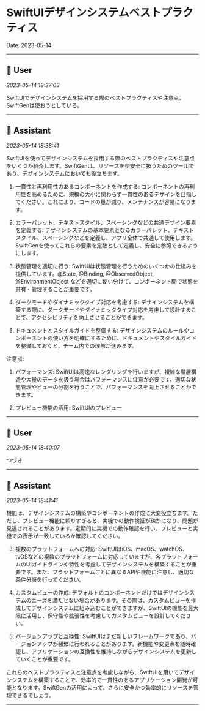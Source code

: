 # SwiftUIデザインシステムベストプラクティス

Date: 2023-05-14

---

## 👤 User
*2023-05-14 18:37:03*

SwiftUIでデザインシステムを採用する際のベストプラクティスや注意点。SwiftGenは使おうとしている。

---

## 🤖 Assistant
*2023-05-14 18:38:41*

SwiftUIを使ってデザインシステムを採用する際のベストプラクティスや注意点をいくつか紹介します。SwiftGenは、リソースを型安全に扱うためのツールであり、デザインシステムにおいても役立ちます。

1. 一貫性と再利用性のあるコンポーネントを作成する:
   コンポーネントの再利用性を高めるために、規模の大小に関わらず一貫性のあるデザインを目指してください。これにより、コードの量が減り、メンテナンスが容易になります。

2. カラーパレット、テキストスタイル、スペーシングなどの共通デザイン要素を定義する:
   デザインシステムの基本要素となるカラーパレット、テキストスタイル、スペーシングなどを定義し、アプリ全体で共通して使用します。SwiftGenを使ってこれらの要素を定数として定義し、安全に参照できるようにします。

3. 状態管理を適切に行う:
   SwiftUIは状態管理を行うためのいくつかの仕組みを提供しています。@State, @Binding, @ObservedObject, @EnvironmentObject などを適切に使い分けて、コンポーネント間で状態を共有・管理することが重要です。

4. ダークモードやダイナミックタイプ対応を考慮する:
   デザインシステムを構築する際に、ダークモードやダイナミックタイプ対応を考慮して設計することで、アクセシビリティを向上させることができます。

5. ドキュメントとスタイルガイドを整備する:
   デザインシステムのルールやコンポーネントの使い方を明確にするために、ドキュメントやスタイルガイドを整備しておくと、チーム内での理解が進みます。

注意点:
1. パフォーマンス:
   SwiftUIは高速なレンダリングを行いますが、複雑な階層構造や大量のデータを扱う場合はパフォーマンスに注意が必要です。適切な状態管理やビューの分割を行うことで、パフォーマンスを向上させることができます。

2. プレビュー機能の活用:
   SwiftUIのプレビュー

---

## 👤 User
*2023-05-14 18:40:07*

つづき

---

## 🤖 Assistant
*2023-05-14 18:41:41*

機能は、デザインシステムの構築やコンポーネントの作成に大変役立ちます。ただし、プレビュー機能に頼りすぎると、実機での動作検証が疎かになり、問題が見逃されることがあります。定期的に実機での動作確認を行い、プレビューと実機での表示が一致しているか確認してください。

3. 複数のプラットフォームへの対応:
   SwiftUIはiOS、macOS、watchOS、tvOSなどの複数のプラットフォームに対応していますが、各プラットフォームのUIガイドラインや特性を考慮してデザインシステムを構築することが重要です。また、プラットフォームごとに異なるAPIや機能に注意し、適切な条件分岐を行ってください。

4. カスタムビューの作成:
   デフォルトのコンポーネントだけではデザインシステムのニーズを満たせない場合があります。その際は、カスタムビューを作成してデザインシステムに組み込むことができますが、SwiftUIの機能を最大限に活用し、保守性や拡張性を考慮してカスタムビューを設計してください。

5. バージョンアップと互換性:
   SwiftUIはまだ新しいフレームワークであり、バージョンアップが頻繁に行われることがあります。新機能や変更点を随時確認し、アプリケーションの互換性を維持しながらデザインシステムを更新していくことが重要です。

これらのベストプラクティスと注意点を考慮しながら、SwiftUIを用いてデザインシステムを構築することで、効率的で一貫性のあるアプリケーション開発が可能となります。SwiftGenの活用によって、さらに安全かつ効率的にリソースを管理できるでしょう。

---
